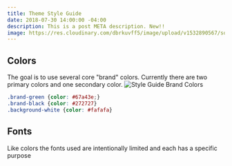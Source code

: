 ```yaml
---
title: Theme Style Guide
date: 2018-07-30 14:00:00 -04:00
description: This is a post META description. New!!
image: https://res.cloudinary.com/dbrkuvff5/image/upload/v1532890567/social-images/linkedin-post-img-test.jpg
---
```


## Colors
The goal is to use several core "brand" colors. Currently there are two primary colors and one secondary color.
<img src="https://res.cloudinary.com/dbrkuvff5/image/upload/f_auto,q_auto/v1532952269/post-images/colors.png" alt="Style Guide Brand Colors" class="cld-responsive">
```css
.brand-green {color: #67a43e;}
.brand-black {color: #272727}
.background-white {color: #fafafa}
```

## Fonts
Like colors the fonts used are intentionally limited and each has a specific purpose
